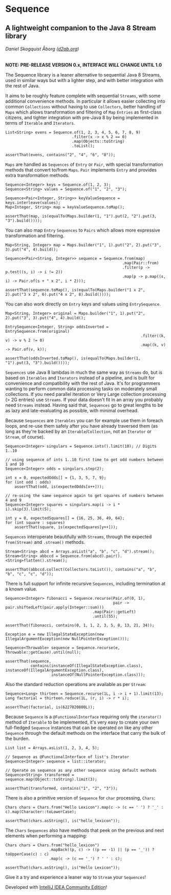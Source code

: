 # Sequence
## A lightweight companion to the Java 8 Stream library
###### Daniel Skogquist Åborg ([d2ab.org](http://www.d2ab.org/))

**NOTE: PRE-RELEASE VERSION 0.x, INTERFACE _WILL_ CHANGE UNTIL 1.0**

The Sequence library is a leaner alternative to sequential Java 8 Streams, used in similar ways but with a lighter step,
and with better integration with the rest of Java.

It aims to be roughly feature complete with sequential `Streams`, with some additional convenience methods.
In particular it allows easier collecting into common `Collections` without having to use `Collectors`,
better handling of `Maps` which allows transformation and filtering of `Map` `Entries` as first-class citizens,
and tighter integration with pre-Java 8 by being implemented in terms of `Iterable` and `Iterators`.

```
List<String> evens = Sequence.of(1, 2, 3, 4, 5, 6, 7, 8, 9)
                             .filter(x -> x % 2 == 0)
                             .map(Objects::toString)
                             .toList();

assertThat(evens, contains("2", "4", "6", "8"));
```

`Maps` are handled as `Sequences` of `Entry` or `Pair`, with special transformation methods that convert 
to/from `Maps`. `Pair` implements `Entry` and provides extra transformation methods.

```
Sequence<Integer> keys = Sequence.of(1, 2, 3);
Sequence<String> values = Sequence.of("1", "2", "3");

Sequence<Pair<Integer, String>> keyValueSequence = keys.interleave(values);
Map<Integer, String> map = keyValueSequence.toMap();

assertThat(map, is(equalTo(Maps.builder(1, "1").put(2, "2").put(3, "3").build())));
```

You can also map `Entry` `Sequences` to `Pairs` which allows more expressive transformation and filtering.

```
Map<String, Integer> map = Maps.builder("1", 1).put("2", 2).put("3", 3).put("4", 4).build();

Sequence<Pair<String, Integer>> sequence = Sequence.from(map)
                                                   .map(Pair::from)
                                                   .filter(p -> p.test((s, i) -> i != 2))
                                                   .map(p -> p.map((s, i) -> Pair.of(s + " x 2", i * 2)));

assertThat(sequence.toMap(), is(equalTo(Maps.builder("1 x 2", 2).put("3 x 2", 6).put("4 x 2", 8).build())));
```

You can also work directly on `Entry` keys and values using `EntrySequence`.

```
Map<String, Integer> original = Maps.builder("1", 1).put("2", 2).put("3", 3).put("4", 4).build();

EntrySequence<Integer, String> oddsInverted = EntrySequence.from(original)
                                                           .filter((k, v) -> v % 2 != 0)
                                                           .map((k, v) -> Pair.of(v, k));

assertThat(oddsInverted.toMap(), is(equalTo(Maps.builder(1, "1").put(3, "3").build())));
```

`Sequences` use Java 8 lambdas in much the same way as `Streams` do, but is based on `Iterables` and `Iterators` instead
of a pipeline, and is built for convenience and compatibility with the rest of Java. It's for programmers wanting
to perform common data processing tasks on moderately small collections. If you need parallel iteration or Very
Large collection processing (> 2G entries) use `Streams`. If your data doesn't fit in an array you probably need
`Streams` instead. Having said that, `Sequences` go to great lengths to be as lazy and late-evaluating as possible,
with minimal overhead.

Because `Sequences` are `Iterables` you can for example use them in foreach loops, and re-use them safely after you
have already traversed them (as long as they're backed by an `Iterable`/`Collection`, not an `Iterator` or `Stream`,
of course).

```
Sequence<Integer> singulars = Sequence.ints().limit(10); // Digits 1..10

// using sequence of ints 1..10 first time to get odd numbers between 1 and 10
Sequence<Integer> odds = singulars.step(2);

int x = 0, expectedOdds[] = {1, 3, 5, 7, 9};
for (int odd : odds)
    assertThat(odd, is(expectedOdds[x++]));

// re-using the same sequence again to get squares of numbers between 4 and 9
Sequence<Integer> squares = singulars.map(i -> i * i).skip(3).limit(5);

int y = 0, expectedSquares[] = {16, 25, 36, 49, 64};
for (int square : squares)
    assertThat(square, is(expectedSquares[y++]));
```

`Sequences` interoperate beautifully with `Streams`, through the expected `from(Stream)` and `.stream()` methods.

```
Stream<String> abcd = Arrays.asList("a", "b", "c", "d").stream();
Stream<String> abbccd = Sequence.from(abcd).pair().<String>flatten().stream();

assertThat(abbccd.collect(Collectors.toList()), contains("a", "b", "b", "c", "c", "d"));
```

There is full support for infinite recursive `Sequences`, including termination at a known value.

```
Sequence<Integer> fibonacci = Sequence.recurse(Pair.of(0, 1),
                                               pair -> pair.shiftedLeft(pair.apply(Integer::sum)))
                                      .map(Pair::getLeft)
                                      .until(55);

assertThat(fibonacci, contains(0, 1, 1, 2, 3, 5, 8, 13, 21, 34));
```

```
Exception e = new IllegalStateException(new IllegalArgumentException(new NullPointerException()));

Sequence<Throwable> sequence = Sequence.recurse(e, Throwable::getCause).until(null);

assertThat(sequence,
           contains(instanceOf(IllegalStateException.class), instanceOf(IllegalArgumentException.class),
                    instanceOf(NullPointerException.class)));
```

Also the standard reduction operations are available as per `Stream`:

```
Sequence<Long> thirteen = Sequence.recurse(1L, i -> i + 1).limit(13);
Long factorial = thirteen.reduce(1L, (r, i) -> r * i);

assertThat(factorial, is(6227020800L));
```

Because `Sequence` is a `@FunctionalInterface` requiring only the `iterator()` method of `Iterable` to be implemented,
it's very easy to create your own full-fledged `Sequence` instances that can be operated on like any other `Sequence`
through the default methods on the interface that carry the bulk of the burden.

```
List list = Arrays.asList(1, 2, 3, 4, 5);

// Sequence as @FunctionalInterface of list's Iterator
Sequence<Integer> sequence = list::iterator;

// Operate on sequence as any other sequence using default methods
Sequence<String> transformed = sequence.map(Object::toString).limit(3);

assertThat(transformed, contains("1", "2", "3"));
```

There is also a primitive version of `Sequence` for `char` processing, `Chars`:

```
Chars chars = Chars.from("Hello Lexicon").map(c -> (c == ' ') ? '_' : c).map(Character::toLowerCase);

assertThat(chars.asString(), is("hello_lexicon"));
```

The `Chars` `Sequences` also have methods that peek on the previous and next elements when performing a mapping:

```
Chars chars = Chars.from("hello_lexicon")
                   .mapBack((p, c) -> ((p == -1) || (p == '_')) ? toUpperCase(c) : c)
                   .map(c -> (c == '_') ? ' ' : c);

assertThat(chars.asString(), is("Hello Lexicon"));
```

Give it a try and experience a leaner way to `Stream` your `Sequences`!

Developed with [IntelliJ IDEA Community Edition](https://www.jetbrains.com/idea/)!
